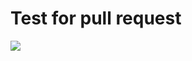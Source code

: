# Test for pull request

<img src = 'https://previews.123rf.com/images/kchung/kchung1610/kchung161001354/64508202-test-written-by-hand-hand-writing-on-transparent-board-photo.jpg'>
